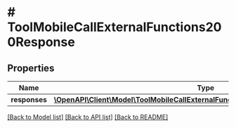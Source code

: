 # # ToolMobileCallExternalFunctions200Response

## Properties

Name | Type | Description | Notes
------------ | ------------- | ------------- | -------------
**responses** | [**\OpenAPI\Client\Model\ToolMobileCallExternalFunctions200ResponseResponsesInner[]**](ToolMobileCallExternalFunctions200ResponseResponsesInner.md) |  |

[[Back to Model list]](../../README.md#models) [[Back to API list]](../../README.md#endpoints) [[Back to README]](../../README.md)
